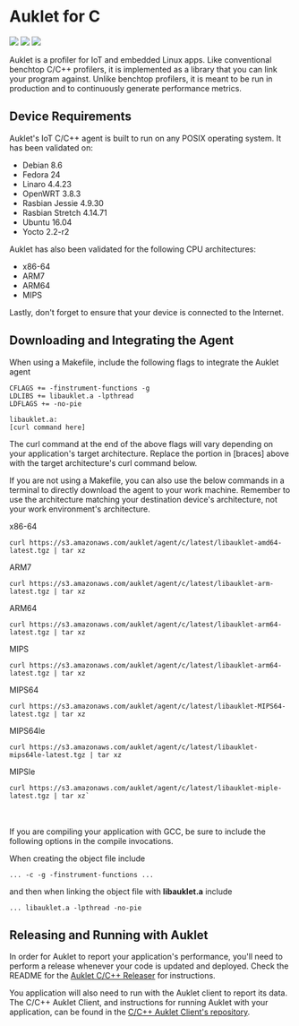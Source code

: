 # Auklet for C

<a href="https://www.apache.org/licenses/LICENSE-2.0" alt="Apache page link -- Apache 2.0 License"><img src="https://img.shields.io/pypi/l/auklet.svg" /></a>
<a href="https://codeclimate.com/repos/599de6da0e0de702630009ca/maintainability"><img src="https://api.codeclimate.com/v1/badges/66870661edeeb2e46253/maintainability" /></a>
<a href="https://codeclimate.com/repos/599de6da0e0de702630009ca/test_coverage"><img src="https://api.codeclimate.com/v1/badges/66870661edeeb2e46253/test_coverage" /></a>

Auklet is a profiler for IoT and embedded Linux apps. Like conventional 
benchtop C/C++ profilers, it is implemented as a library that you can link 
your program against. Unlike benchtop profilers, it is meant to be run in 
production and to continuously generate performance metrics.  

## Device Requirements

Auklet's IoT C/C++ agent is built to run on any POSIX operating system. It
has been validated on:

- Debian 8.6
- Fedora 24
- Linaro 4.4.23
- OpenWRT 3.8.3
- Rasbian Jessie 4.9.30 
- Rasbian Stretch 4.14.71
- Ubuntu 16.04
- Yocto 2.2-r2

Auklet has also been validated for the following CPU architectures:

- x86-64
- ARM7
- ARM64
- MIPS

Lastly, don't forget to ensure that your device is connected to the Internet.

	
## Downloading and Integrating the Agent

When using a Makefile, include the following flags to integrate the Auklet 
agent

    CFLAGS += -finstrument-functions -g
    LDLIBS += libauklet.a -lpthread
    LDFLAGS += -no-pie
    
    libauklet.a:
    [curl command here]
    
The curl command at the end of the above flags will vary depending on your 
application's target architecture. Replace the portion in [braces] above with
 the target architecture's curl command below. 
 
 If you are not using a Makefile, you can also use the below commands in a 
 terminal to directly download the agent to your work machine. Remember to 
 use the architecture matching your destination device's architecture, not 
 your work environment's architecture.

x86-64

    curl https://s3.amazonaws.com/auklet/agent/c/latest/libauklet-amd64-latest.tgz | tar xz

ARM7

    curl https://s3.amazonaws.com/auklet/agent/c/latest/libauklet-arm-latest.tgz | tar xz

ARM64

    curl https://s3.amazonaws.com/auklet/agent/c/latest/libauklet-arm64-latest.tgz | tar xz

MIPS

    curl https://s3.amazonaws.com/auklet/agent/c/latest/libauklet-arm64-latest.tgz | tar xz

MIPS64

    curl https://s3.amazonaws.com/auklet/agent/c/latest/libauklet-MIPS64-latest.tgz | tar xz

MIPS64le

    curl https://s3.amazonaws.com/auklet/agent/c/latest/libauklet-mips64le-latest.tgz | tar xz

MIPSle

    curl https://s3.amazonaws.com/auklet/agent/c/latest/libauklet-miple-latest.tgz | tar xz`

<br /><br />
If you are compiling your application with GCC, be sure to include the 
following options in the compile invocations.

When creating the object file include

    ... -c -g -finstrument-functions ...

and then when linking the object file with **libauklet.a** include

    ... libauklet.a -lpthread -no-pie   
    
## Releasing and Running with Auklet

In order for Auklet to report your application's performance, you'll need to 
perform a release whenever your code is updated and deployed. Check the 
README for the 
[Auklet C/C++ Releaser][releaser] for instructions.

You application will also need to run with the Auklet client to report its 
data. The C/C++ Auklet Client, and instructions for running Auklet with your 
application, can be found in the 
[C/C++ Auklet Client's repository][client].

[releaser]: https://github.com/aukletio/Auklet-Releaser-C
[client]: https://github.com/aukletio/Auklet-Client-C